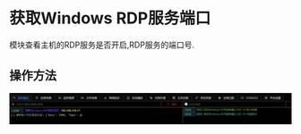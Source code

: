 # 获取Windows RDP服务端口


模块查看主机的RDP服务是否开启,RDP服务的端口号.

## 操作方法
![](img\Discovery_QueryRegistry_GetRDPPort\1.webp)


